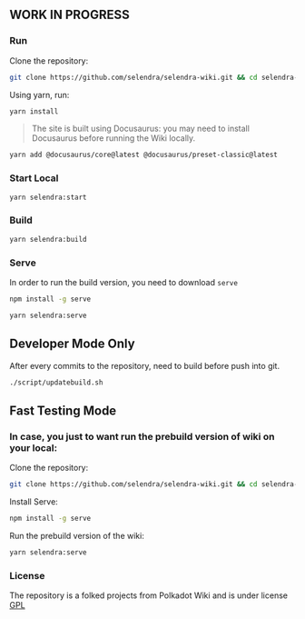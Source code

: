 ## WORK IN PROGRESS

### Run

Clone the repository:
```bash
git clone https://github.com/selendra/selendra-wiki.git && cd selendra-wiki
```

Using yarn, run:
```bash
yarn install
```

> The site is built using Docusaurus: you may need to install Docusaurus before running the Wiki locally.

```bash
yarn add @docusaurus/core@latest @docusaurus/preset-classic@latest
```

### Start Local

```bash
yarn selendra:start
```

### Build

```bash
yarn selendra:build
```

### Serve
In order to run the build version, you need to download `serve`
```bash
npm install -g serve
```

```bash
yarn selendra:serve
```

## Developer Mode Only
After every commits to the repository, need to build before push into git.
```bash
./script/updatebuild.sh

```


## Fast Testing Mode
### In case, you just to want run the prebuild version of wiki on your local:

Clone the repository:
```bash
git clone https://github.com/selendra/selendra-wiki.git && cd selendra-wiki
```

Install Serve:
```bash
npm install -g serve
```

Run the prebuild version of the wiki:
```bash
yarn selendra:serve
```



### License
The repository is a folked projects from Polkadot Wiki and is under license [GPL](https://github.com/selendra/selendra-wiki/blob/master/LICENSE)
